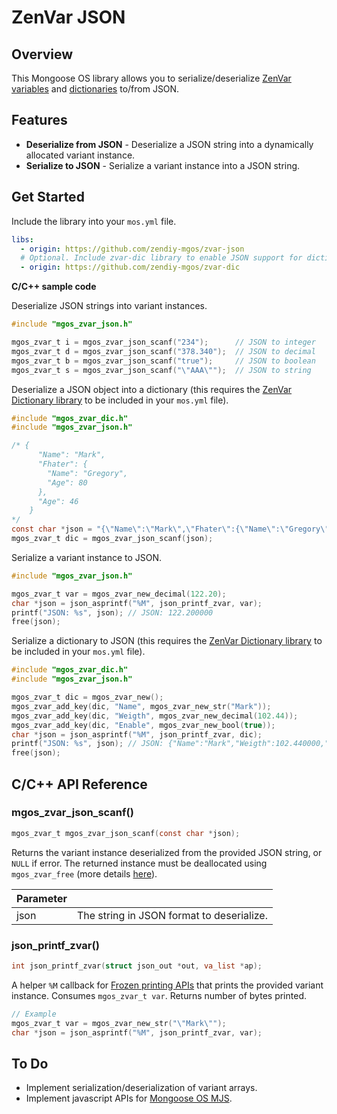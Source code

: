 # ZenVar JSON
## Overview
This Mongoose OS library allows you to serialize/deserialize [ZenVar variables](https://github.com/zendiy-mgos/zvar) and [dictionaries](https://github.com/zendiy-mgos/zvar-dic) to/from JSON.
## Features
- **Deserialize from JSON** - Deserialize a JSON string into a dynamically allocated variant instance.
- **Serialize to JSON** - Serialize a variant instance into a JSON string.
## Get Started
Include the library into your `mos.yml` file.
```yaml
libs:
  - origin: https://github.com/zendiy-mgos/zvar-json
  # Optional. Include zvar-dic library to enable JSON support for dictionaries
  - origin: https://github.com/zendiy-mgos/zvar-dic
```
**C/C++ sample code**

Deserialize JSON strings into variant instances.
```c
#include "mgos_zvar_json.h"

mgos_zvar_t i = mgos_zvar_json_scanf("234");      // JSON to integer
mgos_zvar_t d = mgos_zvar_json_scanf("378.340");  // JSON to decimal
mgos_zvar_t b = mgos_zvar_json_scanf("true");     // JSON to boolean
mgos_zvar_t s = mgos_zvar_json_scanf("\"AAA\"");  // JSON to string
```
Deserialize a JSON object into a dictionary (this requires the [ZenVar Dictionary library](https://github.com/zendiy-mgos/zvar-dic) to be included in your `mos.yml` file). 
```c
#include "mgos_zvar_dic.h"
#include "mgos_zvar_json.h"

/* {
      "Name": "Mark",
      "Fhater": {
        "Name": "Gregory",
        "Age": 80
      },
      "Age": 46
    }
*/
const char *json = "{\"Name\":\"Mark\",\"Fhater\":{\"Name\":\"Gregory\",\"Age\":80},\"Age\":46}";
mgos_zvar_t dic = mgos_zvar_json_scanf(json);
```
Serialize a variant instance to JSON.
```c
#include "mgos_zvar_json.h"

mgos_zvar_t var = mgos_zvar_new_decimal(122.20);
char *json = json_asprintf("%M", json_printf_zvar, var);
printf("JSON: %s", json); // JSON: 122.200000
free(json);
```
Serialize a dictionary to JSON (this requires the [ZenVar Dictionary library](https://github.com/zendiy-mgos/zvar-dic) to be included in your `mos.yml` file). 
```c
#include "mgos_zvar_dic.h"
#include "mgos_zvar_json.h"

mgos_zvar_t dic = mgos_zvar_new();
mgos_zvar_add_key(dic, "Name", mgos_zvar_new_str("Mark"));
mgos_zvar_add_key(dic, "Weigth", mgos_zvar_new_decimal(102.44));
mgos_zvar_add_key(dic, "Enable", mgos_zvar_new_bool(true));
char *json = json_asprintf("%M", json_printf_zvar, dic);
printf("JSON: %s", json); // JSON: {"Name":"Mark","Weigth":102.440000,"Enable":true}
free(json);
```
## C/C++ API Reference
### mgos_zvar_json_scanf()
```c
mgos_zvar_t mgos_zvar_json_scanf(const char *json);
```
Returns the variant instance deserialized from the provided JSON string, or `NULL` if error. The returned instance must be deallocated using `mgos_zvar_free` (more details [here](https://github.com/zendiy-mgos/zvar#mgos_zvar_free)).

|Parameter||
|--|--|
|json|The string in JSON format to deserialize.|
### json_printf_zvar()
```c
int json_printf_zvar(struct json_out *out, va_list *ap);
```
A helper `%M` callback for [Frozen printing APIs](https://github.com/cesanta/frozen) that prints the provided variant instance. Consumes `mgos_zvar_t var`. Returns number of bytes printed.
```c
// Example
mgos_zvar_t var = mgos_zvar_new_str("\"Mark\"");
char *json = json_asprintf("%M", json_printf_zvar, var);
```
## To Do
- Implement serialization/deserialization of variant arrays.
- Implement javascript APIs for [Mongoose OS MJS](https://github.com/mongoose-os-libs/mjs).



